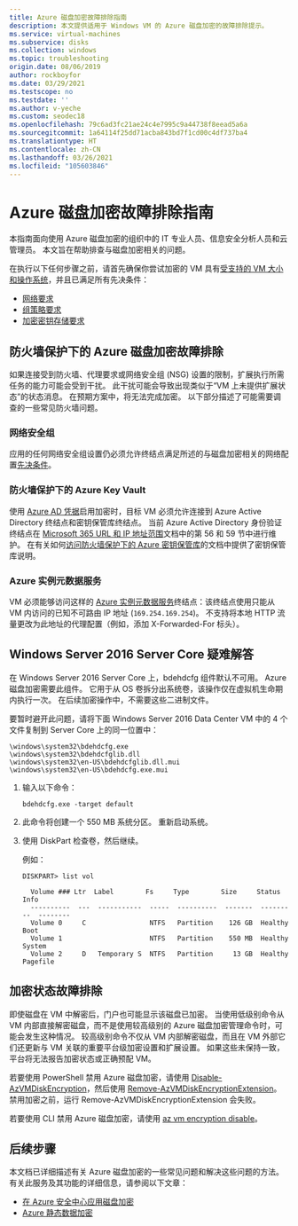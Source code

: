```yaml
---
title: Azure 磁盘加密故障排除指南
description: 本文提供适用于 Windows VM 的 Azure 磁盘加密的故障排除提示。
ms.service: virtual-machines
ms.subservice: disks
ms.collection: windows
ms.topic: troubleshooting
origin.date: 08/06/2019
author: rockboyfor
ms.date: 03/29/2021
ms.testscope: no
ms.testdate: ''
ms.author: v-yeche
ms.custom: seodec18
ms.openlocfilehash: 79c6ad3fc21ae24c4e7995c9a44738f8eead5a6a
ms.sourcegitcommit: 1a64114f25dd71acba843bd7f1cd00c4df737ba4
ms.translationtype: HT
ms.contentlocale: zh-CN
ms.lasthandoff: 03/26/2021
ms.locfileid: "105603846"
---
```

<!--Mooncake: Unique H1 title TO MEET REPO REQUIRMENT-->
# <a name="azure-disk-encryption-troubleshooting-guide"></a>Azure 磁盘加密故障排除指南

本指南面向使用 Azure 磁盘加密的组织中的 IT 专业人员、信息安全分析人员和云管理员。 本文旨在帮助排查与磁盘加密相关的问题。

在执行以下任何步骤之前，请首先确保你尝试加密的 VM 具有[受支持的 VM 大小和操作系统](disk-encryption-overview.md#supported-vms-and-operating-systems)，并且已满足所有先决条件：

- [网络要求](disk-encryption-overview.md#networking-requirements)
- [组策略要求](disk-encryption-overview.md#group-policy-requirements)
- [加密密钥存储要求](disk-encryption-overview.md#encryption-key-storage-requirements)

## <a name="troubleshooting-azure-disk-encryption-behind-a-firewall"></a>防火墙保护下的 Azure 磁盘加密故障排除

如果连接受到防火墙、代理要求或网络安全组 (NSG) 设置的限制，扩展执行所需任务的能力可能会受到干扰。 此干扰可能会导致出现类似于“VM 上未提供扩展状态”的状态消息。 在预期方案中，将无法完成加密。 以下部分描述了可能需要调查的一些常见防火墙问题。

### <a name="network-security-groups"></a>网络安全组
应用的任何网络安全组设置仍必须允许终结点满足所述的与磁盘加密相关的网络配置[先决条件](disk-encryption-overview.md#networking-requirements)。

### <a name="azure-key-vault-behind-a-firewall"></a>防火墙保护下的 Azure Key Vault

使用 [Azure AD 凭据](disk-encryption-windows-aad.md#)启用加密时，目标 VM 必须允许连接到 Azure Active Directory 终结点和密钥保管库终结点。 当前 Azure Active Directory 身份验证终结点在 [Microsoft 365 URL 和 IP 地址范围](https://docs.microsoft.com/microsoft-365/enterprise/urls-and-ip-address-ranges-21vianet)文档中的第 56 和 59 节中进行维护。 在有关如何[访问防火墙保护下的 Azure 密钥保管库](../../key-vault/general/access-behind-firewall.md)的文档中提供了密钥保管库说明。

<!--MOONCAKE CORRECT ON: [Microsoft 365 URLs and IP address ranges](https://docs.microsoft.com/microsoft-365/enterprise/urls-and-ip-address-ranges-21vianet)-->

### <a name="azure-instance-metadata-service"></a>Azure 实例元数据服务 
VM 必须能够访问这样的 [Azure 实例元数据服务](../windows/instance-metadata-service.md)终结点：该终结点使用只能从 VM 内访问的已知不可路由 IP 地址 (`169.254.169.254`)。  不支持将本地 HTTP 流量更改为此地址的代理配置（例如，添加 X-Forwarded-For 标头）。

## <a name="troubleshooting-windows-server-2016-server-core"></a>Windows Server 2016 Server Core 疑难解答

在 Windows Server 2016 Server Core 上，bdehdcfg 组件默认不可用。 Azure 磁盘加密需要此组件。 它用于从 OS 卷拆分出系统卷，该操作仅在虚拟机生命期内执行一次。 在后续加密操作中，不需要这些二进制文件。

要暂时避开此问题，请将下面 Windows Server 2016 Data Center VM 中的 4 个文件复制到 Server Core 上的同一位置中：

```
\windows\system32\bdehdcfg.exe
\windows\system32\bdehdcfglib.dll
\windows\system32\en-US\bdehdcfglib.dll.mui
\windows\system32\en-US\bdehdcfg.exe.mui
```

1. 输入以下命令：

    ```
    bdehdcfg.exe -target default
    ```

1. 此命令将创建一个 550 MB 系统分区。 重新启动系统。

1. 使用 DiskPart 检查卷，然后继续。  

    例如：

    ```
    DISKPART> list vol

      Volume ### Ltr  Label        Fs     Type        Size     Status     Info
      ----------  ---  -----------  -----  ----------  -------  ---------  --------
      Volume 0     C                NTFS   Partition    126 GB  Healthy    Boot
      Volume 1                      NTFS   Partition    550 MB  Healthy    System
      Volume 2     D   Temporary S  NTFS   Partition     13 GB  Healthy    Pagefile
    ```

## <a name="troubleshooting-encryption-status"></a>加密状态故障排除 

即使磁盘在 VM 中解密后，门户也可能显示该磁盘已加密。  当使用低级别命令从 VM 内部直接解密磁盘，而不是使用较高级别的 Azure 磁盘加密管理命令时，可能会发生这种情况。  较高级别命令不仅从 VM 内部解密磁盘，而且在 VM 外部它们还更新与 VM 关联的重要平台级加密设置和扩展设置。  如果这些未保持一致，平台将无法报告加密状态或正确预配 VM。   

若要使用 PowerShell 禁用 Azure 磁盘加密，请使用 [Disable-AzVMDiskEncryption](https://docs.microsoft.com/powershell/module/az.compute/disable-azvmdiskencryption)，然后使用 [Remove-AzVMDiskEncryptionExtension](https://docs.microsoft.com/powershell/module/az.compute/remove-azvmdiskencryptionextension)。 禁用加密之前，运行 Remove-AzVMDiskEncryptionExtension 会失败。

若要使用 CLI 禁用 Azure 磁盘加密，请使用 [az vm encryption disable](https://docs.azure.cn/cli/vm/encryption#az-vm-encryption-disable)。 

## <a name="next-steps"></a>后续步骤

本文档已详细描述有关 Azure 磁盘加密的一些常见问题和解决这些问题的方法。 有关此服务及其功能的详细信息，请参阅以下文章：

- [在 Azure 安全中心应用磁盘加密](../../security-center/asset-inventory.md)
- [Azure 静态数据加密](../../security/fundamentals/encryption-atrest.md)

<!--Update_Description: update meta properties, wording update, update link-->